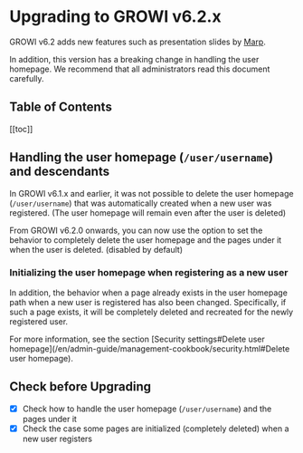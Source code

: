 # Upgrading to GROWI v6.2.x

GROWI v6.2 adds new features such as presentation slides by [Marp](https://marp.app/).

In addition, this version has a breaking change in handling the user homepage. We recommend that all administrators read this document carefully.


## Table of Contents

[[toc]]

## Handling the user homepage (`/user/username`) and descendants

In GROWI v6.1.x and earlier, it was not possible to delete the user homepage (`/user/username`) that was automatically created when a new user was registered.
(The user homepage will remain even after the user is deleted)

From GROWI v6.2.0 onwards, you can now use the option to set the behavior to completely delete the user homepage and the pages under it when the user is deleted.
(disabled by default)

### Initializing the user homepage when registering as a new user

In addition, the behavior when a page already exists in the user homepage path when a new user is registered has also been changed.
Specifically, if such a page exists, it will be completely deleted and recreated for the newly registered user.

For more information, see the section [Security settings#Delete user homepage](/en/admin-guide/management-cookbook/security.html#Delete user homepage).

## Check before Upgrading

- [x] Check how to handle the user homepage (`/user/username`) and the pages under it
- [x] Check the case some pages are initialized (completely deleted) when a new user registers
